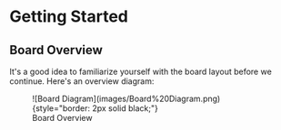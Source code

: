 # Getting Started

## Board Overview

It's a good idea to familiarize yourself with the board layout before we continue. Here's an overview diagram:

<figure markdown="span">
  ![Board Diagram](images/Board%20Diagram.png){style="border: 2px solid black;"}
  <figcaption>Board Overview</figcaption>
</figure>

